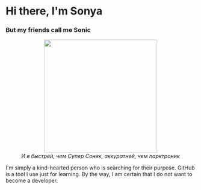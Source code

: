 # Hi there, I'm Sonya 
### But my friends call me Sonic
<div id="header" align="center">
  <img src="https://media.giphy.com/media/1Vae1JWTHZ6Ny/giphy.gif" width="300"/>
  <div><i>И я быстрей, чем Супер Соник, аккуратней, чем парктроник</i></div>
</div>


I'm simply a kind-hearted person who is searching for their purpose. GitHub is a tool I use just for learning. 
By the way, I am certain that I do not want to become a developer.
